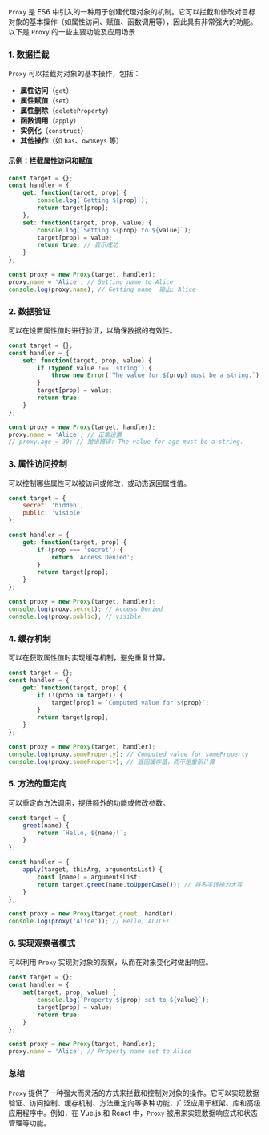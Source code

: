 `Proxy` 是 ES6 中引入的一种用于创建代理对象的机制。它可以拦截和修改对目标对象的基本操作（如属性访问、赋值、函数调用等），因此具有非常强大的功能。以下是 `Proxy` 的一些主要功能及应用场景：

### 1. **数据拦截**

`Proxy` 可以拦截对对象的基本操作，包括：

- **属性访问**（`get`）
- **属性赋值**（`set`）
- **属性删除**（`deleteProperty`）
- **函数调用**（`apply`）
- **实例化**（`construct`）
- **其他操作**（如 `has`、`ownKeys` 等）

#### 示例：拦截属性访问和赋值

```javascript
const target = {};
const handler = {
    get: function(target, prop) {
        console.log(`Getting ${prop}`);
        return target[prop];
    },
    set: function(target, prop, value) {
        console.log(`Setting ${prop} to ${value}`);
        target[prop] = value;
        return true; // 表示成功
    }
};

const proxy = new Proxy(target, handler);
proxy.name = 'Alice'; // Setting name to Alice
console.log(proxy.name); // Getting name  输出: Alice
```

### 2. **数据验证**

可以在设置属性值时进行验证，以确保数据的有效性。

```javascript
const target = {};
const handler = {
    set: function(target, prop, value) {
        if (typeof value !== 'string') {
            throw new Error(`The value for ${prop} must be a string.`);
        }
        target[prop] = value;
        return true;
    }
};

const proxy = new Proxy(target, handler);
proxy.name = 'Alice'; // 正常设置
// proxy.age = 30; // 抛出错误: The value for age must be a string.
```

### 3. **属性访问控制**

可以控制哪些属性可以被访问或修改，或动态返回属性值。

```javascript
const target = {
    secret: 'hidden',
    public: 'visible'
};

const handler = {
    get: function(target, prop) {
        if (prop === 'secret') {
            return 'Access Denied';
        }
        return target[prop];
    }
};

const proxy = new Proxy(target, handler);
console.log(proxy.secret); // Access Denied
console.log(proxy.public); // visible
```

### 4. **缓存机制**

可以在获取属性值时实现缓存机制，避免重复计算。

```javascript
const target = {};
const handler = {
    get: function(target, prop) {
        if (!(prop in target)) {
            target[prop] = `Computed value for ${prop}`;
        }
        return target[prop];
    }
};

const proxy = new Proxy(target, handler);
console.log(proxy.someProperty); // Computed value for someProperty
console.log(proxy.someProperty); // 返回缓存值，而不是重新计算
```

### 5. **方法的重定向**

可以重定向方法调用，提供额外的功能或修改参数。

```javascript
const target = {
    greet(name) {
        return `Hello, ${name}!`;
    }
};

const handler = {
    apply(target, thisArg, argumentsList) {
        const [name] = argumentsList;
        return target.greet(name.toUpperCase()); // 将名字转换为大写
    }
};

const proxy = new Proxy(target.greet, handler);
console.log(proxy('Alice')); // Hello, ALICE!
```

### 6. **实现观察者模式**

可以利用 `Proxy` 实现对对象的观察，从而在对象变化时做出响应。

```javascript
const target = {};
const handler = {
    set(target, prop, value) {
        console.log(`Property ${prop} set to ${value}`);
        target[prop] = value;
        return true;
    }
};

const proxy = new Proxy(target, handler);
proxy.name = 'Alice'; // Property name set to Alice
```

### 总结

`Proxy` 提供了一种强大而灵活的方式来拦截和控制对对象的操作。它可以实现数据验证、访问控制、缓存机制、方法重定向等多种功能，广泛应用于框架、库和高级应用程序中。例如，在 Vue.js 和 React 中，`Proxy` 被用来实现数据响应式和状态管理等功能。